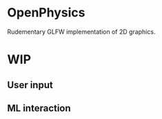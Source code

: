 # OpenPhysics
Rudementary GLFW implementation of 2D graphics.

# WIP
## User input
## ML interaction
